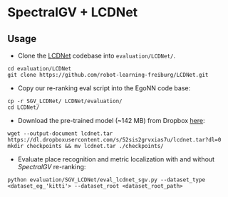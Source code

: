 # SpectralGV + LCDNet

## Usage

  - Clone the [LCDNet](https://github.com/robot-learning-freiburg/LCDNet) codebase into ```evaluation/LCDNet/```.
  ```
  cd evaluation/LCDNet
  git clone https://github.com/robot-learning-freiburg/LCDNet.git
  ```
  - Copy our re-ranking eval script into the EgoNN code base:
  ```
  cp -r SGV_LCDNet/ LCDNet/evaluation/
  cd LCDNet/
  ```
  - Download the pre-trained model (~142 MB) from Dropbox [here](https://www.dropbox.com/sh/qj5l2dh6gvm81a1/AAA32JqPMnQTuELPodY14xETa?dl=0):
  ```
  wget --output-document lcdnet.tar https://dl.dropboxusercontent.com/s/52sis2grvxias7u/lcdnet.tar?dl=0
  mkdir checkpoints && mv lcdnet.tar ./checkpoints/
  ```
  - Evaluate place recognition and metric localization with and without *SpectralGV* re-ranking:
  ```
  python evaluation/SGV_LCDNet/eval_lcdnet_sgv.py --dataset_type <dataset_eg_'kitti'> --dataset_root <dataset_root_path>
  ```
